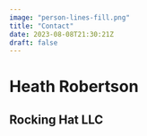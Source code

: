 ```yaml
---
image: "person-lines-fill.png" 
title: "Contact"
date: 2023-08-08T21:30:21Z
draft: false 
---
```


# Heath Robertson
## Rocking Hat LLC

